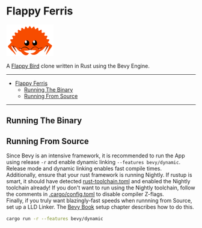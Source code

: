 # Flappy Ferris
<img src="./assets/ferris.png" width="25%" height="25%"/>

A [Flappy Bird](https://wikipedia.org/wiki/Flappy_Bird) clone written in Rust using the Bevy Engine.

---

- [Flappy Ferris](#flappy-ferris)
  - [Running The Binary](#running-the-binary)
  - [Running From Source](#running-from-source)

---

## Running The Binary

## Running From Source
Since Bevy is an intensive framework, it is recommended to run the App using release `-r` and enable dynamic linking `--features bevy/dynamic`. Release mode and dynamic linking enables fast compile times.  
Additionally, ensure that your rust framework is running Nightly. If rustup is smart, it should have detected [rust-toolchain.toml](./rust-toolchain.toml) and enabled the Nightly toolchain already!
If you don't want to run using the Nightly toolchain, follow the comments in [.cargo/config.toml](./.cargo/config.toml) to disable compiler Z-flags.  
Finally, if you truly want blazingly-fast speeds when runnning from Source, set up a LLD Linker. The [Bevy Book](https://bevyengine.org/learn/book/getting-started/setup/) setup chapter describes how to do this.
```sh
cargo run -r --features bevy/dynamic
```